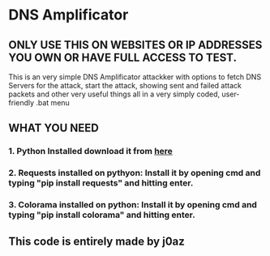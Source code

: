 # DNS Amplificator

## ONLY USE THIS ON WEBSITES OR IP ADDRESSES YOU OWN OR HAVE FULL ACCESS TO TEST.

This is an very simple DNS Amplificator attackker with options to fetch DNS Servers for the attack, start the attack, showing sent and failed attack packets and other very useful things all in a very simply coded, user-friendly .bat menu







## WHAT YOU NEED

### 1. Python Installed download it from [here](https://www.python.org/downloads/)

### 2. Requests installed on pythyon: Install it by opening cmd and typing "pip install requests" and hitting enter.

### 3. Colorama installed on python: Install it by opening cmd and typing "pip install colorama" and hitting enter.










## This code is entirely made by j0az 
